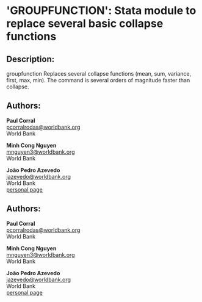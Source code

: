 # 'GROUPFUNCTION': Stata module to replace several basic collapse functions


## Description: 
  groupfunction Replaces several collapse functions (mean, sum, variance, first, max, min). The command is several orders of magnitude faster than collapse.  


## Authors: 

  **Paul Corral**  
  [pcorralrodas@worldbank.org](mailto:pcorralrodas@worldbank.org)  
  World Bank  

  **Minh Cong Nguyen**  
  [mnguyen3@worldbank.org](mailto:mnguyen3@worldbank.org)  
  World Bank  

  **João Pedro Azevedo**  
  [jazevedo@worldbank.org](mailto:jazevedo@worldbank.org)  
  World Bank  
  [personal page](http://www.worldbank.org/en/about/people/j/joao-pedro-azevedo)  


## Authors: 

  **Paul Corral**  
  [pcorralrodas@worldbank.org](mailto:pcorralrodas@worldbank.org)  
  World Bank  

  **Minh Cong Nguyen**  
  [mnguyen3@worldbank.org](mailto:mnguyen3@worldbank.org)  
  World Bank  

  **João Pedro Azevedo**  
  [jazevedo@worldbank.org](mailto:jazevedo@worldbank.org)  
  World Bank  
  [personal page](http://www.worldbank.org/en/about/people/j/joao-pedro-azevedo)  

